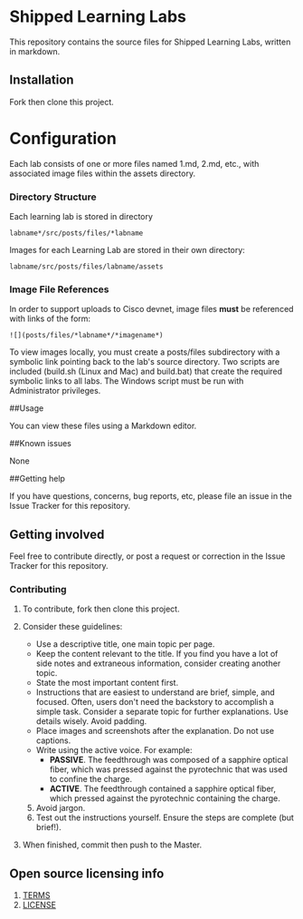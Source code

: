 # Shipped Learning Labs

This repository contains the source files for Shipped Learning Labs, written in markdown.

## Installation

Fork then clone this project.


# Configuration

Each lab consists of one or more files named 1.md, 2.md, etc., with associated image files within the assets directory.

### Directory Structure
Each learning lab is stored in directory 

	labname*/src/posts/files/*labname

Images for each Learning Lab are stored in their own directory: 

	labname/src/posts/files/labname/assets

### Image File References
In order to support uploads to Cisco devnet, image files __must__ be referenced
with links of the form:

    ![](posts/files/*labname*/*imagename*)

To view images locally, you must  create a posts/files subdirectory with a symbolic link pointing back to the lab's source directory.  Two scripts are included (build.sh (Linux and Mac) and build.bat) that create the required symbolic links to all labs.  The Windows
script must be run with Administrator privileges.

##Usage

You can view these files using a Markdown editor.

##Known issues

None

##Getting help

If you have questions, concerns, bug reports, etc, please file an issue in the Issue Tracker for this repository.


## Getting involved

Feel free to contribute directly, or post a request or correction in the Issue Tracker for this repository.

### Contributing

1. To contribute, fork then clone this project.
2. Consider these guidelines:
	- Use a descriptive title, one main topic per page.
	- Keep the content relevant to the title. If you find you have a lot of side notes and extraneous information, consider creating another topic.
	- State the most important content first.
	- Instructions that are easiest to understand are brief, simple, and focused. Often, users don't need the backstory to accomplish a simple task. Consider a separate topic for further explanations. Use details wisely. Avoid padding.
	- Place images and screenshots after the explanation. Do not use captions.
	- Write using the active voice. For example: 
		- **PASSIVE**. The feedthrough was composed of a sapphire optical fiber, which was pressed against the pyrotechnic that was used to confine the charge.
		- **ACTIVE**. The feedthrough contained a sapphire optical fiber, which pressed against the pyrotechnic containing the charge.
	5. Avoid jargon.
	6. Test out the instructions yourself. Ensure the steps are complete (but brief!).


3. When finished, commit then push to the Master.


## Open source licensing info


1. <a href="terms.md">TERMS</a>
2. <a href="LICENSE.md">LICENSE</a>
